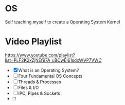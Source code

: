 # OS
Self teaching myself to create a Operating System Kernel

# Video Playlist
https://www.youtube.com/playlist?list=PLF2K2xZjNEf97A_uBCwEl61sdxWVP7VWC
- [X] What is an Operating System?
- [ ] Four Fundamental OS Concepts
- [ ] Threads & Processes
- [ ] Files & I/O
- [ ] IPC, Pipes & Sockets
- [ ] 
